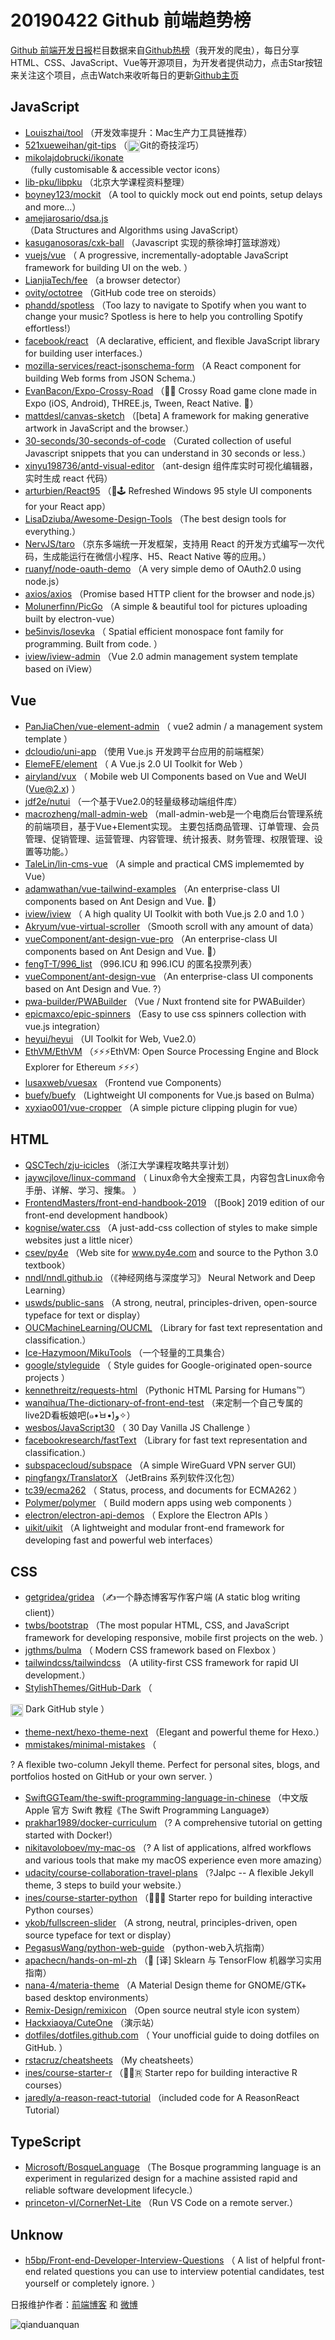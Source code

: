 # 20190422 Github 前端趋势榜

[Github 前端开发日报](https://qdkfweb.cn/c/news)栏目数据来自[Github热榜](https://github.qdkfweb.cn/)（我开发的爬虫），每日分享HTML、CSS、JavaScript、Vue等开源项目，为开发者提供动力，点击Star按钮来关注这个项目，点击Watch来收听每日的更新[Github主页](https://github.com/kujian/githubTrending)
## JavaScript

* [Louiszhai/tool](https://github.com/Louiszhai/tool) （开发效率提升：Mac生产力工具链推荐）
* [521xueweihan/git-tips](https://github.com/521xueweihan/git-tips) （<img class="emoji" title=":trollface:" alt=":trollface:" src="https://github.githubassets.com/images/icons/emoji/trollface.png" height="20" width="20" align="absmiddle">Git的奇技淫巧）
* [mikolajdobrucki/ikonate](https://github.com/mikolajdobrucki/ikonate) （fully customisable &amp; accessible vector icons）
* [lib-pku/libpku](https://github.com/lib-pku/libpku) （北京大学课程资料整理）
* [boyney123/mockit](https://github.com/boyney123/mockit) （A tool to quickly mock out end points, setup delays and more...）
* [amejiarosario/dsa.js](https://github.com/amejiarosario/dsa.js) （Data Structures and Algorithms using JavaScript）
* [kasuganosoras/cxk-ball](https://github.com/kasuganosoras/cxk-ball) （Javascript 实现的蔡徐坤打篮球游戏）
* [vuejs/vue](https://github.com/vuejs/vue) （
        A progressive, incrementally-adoptable JavaScript framework for building UI on the web.
      ）
* [LianjiaTech/fee](https://github.com/LianjiaTech/fee) （a browser detector）
* [ovity/octotree](https://github.com/ovity/octotree) （GitHub code tree on steroids）
* [phandd/spotless](https://github.com/phandd/spotless) （Too lazy to navigate to Spotify when you want to change your music? Spotless is here to help you controlling Spotify effortless!）
* [facebook/react](https://github.com/facebook/react) （A declarative, efficient, and flexible JavaScript library for building user interfaces.）
* [mozilla-services/react-jsonschema-form](https://github.com/mozilla-services/react-jsonschema-form) （A React component for building Web forms from JSON Schema.）
* [EvanBacon/Expo-Crossy-Road](https://github.com/EvanBacon/Expo-Crossy-Road) （&#x1f425;&#x1f699; Crossy Road game clone made in Expo (iOS, Android), THREE.js, Tween, React Native. &#x1f414;）
* [mattdesl/canvas-sketch](https://github.com/mattdesl/canvas-sketch) （[beta] A framework for making generative artwork in JavaScript and the browser.）
* [30-seconds/30-seconds-of-code](https://github.com/30-seconds/30-seconds-of-code) （Curated collection of useful Javascript snippets that you can understand in 30 seconds or less.）
* [xinyu198736/antd-visual-editor](https://github.com/xinyu198736/antd-visual-editor) （ant-design 组件库实时可视化编辑器，实时生成 react 代码）
* [arturbien/React95](https://github.com/arturbien/React95) （&#x1f308;&#x1f579; Refreshed Windows 95 style UI components for your React app）
* [LisaDziuba/Awesome-Design-Tools](https://github.com/LisaDziuba/Awesome-Design-Tools) （The best design tools for everything.）
* [NervJS/taro](https://github.com/NervJS/taro) （京东多端统一开发框架，支持用 React 的开发方式编写一次代码，生成能运行在微信小程序、H5、React Native 等的应用。）
* [ruanyf/node-oauth-demo](https://github.com/ruanyf/node-oauth-demo) （A very simple demo of OAuth2.0 using node.js）
* [axios/axios](https://github.com/axios/axios) （Promise based HTTP client for the browser and node.js）
* [Molunerfinn/PicGo](https://github.com/Molunerfinn/PicGo) （A simple &amp; beautiful tool for pictures uploading built by electron-vue）
* [be5invis/Iosevka](https://github.com/be5invis/Iosevka) （
        Spatial efficient monospace font family for programming. Built from code.
      ）
* [iview/iview-admin](https://github.com/iview/iview-admin) （Vue 2.0 admin management system template based on iView）

## Vue

* [PanJiaChen/vue-element-admin](https://github.com/PanJiaChen/vue-element-admin) （
        vue2 admin / a management system template
      ）
* [dcloudio/uni-app](https://github.com/dcloudio/uni-app) （使用 Vue.js 开发跨平台应用的前端框架）
* [ElemeFE/element](https://github.com/ElemeFE/element) （
        A Vue.js 2.0 UI Toolkit for Web
      ）
* [airyland/vux](https://github.com/airyland/vux) （
        Mobile web UI Components based on Vue and WeUI (Vue@2.x)
      ）
* [jdf2e/nutui](https://github.com/jdf2e/nutui) （一个基于Vue2.0的轻量级移动端组件库）
* [macrozheng/mall-admin-web](https://github.com/macrozheng/mall-admin-web) （mall-admin-web是一个电商后台管理系统的前端项目，基于Vue+Element实现。 主要包括商品管理、订单管理、会员管理、促销管理、运营管理、内容管理、统计报表、财务管理、权限管理、设置等功能。）
* [TaleLin/lin-cms-vue](https://github.com/TaleLin/lin-cms-vue) （A simple and practical CMS implememted by Vue）
* [adamwathan/vue-tailwind-examples](https://github.com/adamwathan/vue-tailwind-examples) （An enterprise-class UI components based on Ant Design and Vue. &#x1f41c;）
* [iview/iview](https://github.com/iview/iview) （
        A high quality UI Toolkit with both Vue.js 2.0 and 1.0
      ）
* [Akryum/vue-virtual-scroller](https://github.com/Akryum/vue-virtual-scroller) （Smooth scroll with any amount of data）
* [vueComponent/ant-design-vue-pro](https://github.com/vueComponent/ant-design-vue-pro) （An enterprise-class UI components based on Ant Design and Vue. &#x1f41c;）
* [fengT-T/996_list](https://github.com/fengT-T/996_list) （996.ICU 和 996.ICU 的匿名投票列表）
* [vueComponent/ant-design-vue](https://github.com/vueComponent/ant-design-vue) （An enterprise-class UI components based on Ant Design and Vue. ?）
* [pwa-builder/PWABuilder](https://github.com/pwa-builder/PWABuilder) （Vue / Nuxt frontend site for PWABuilder）
* [epicmaxco/epic-spinners](https://github.com/epicmaxco/epic-spinners) （Easy to use css spinners collection with vue.js integration）
* [heyui/heyui](https://github.com/heyui/heyui) （UI Toolkit for Web, Vue2.0）
* [EthVM/EthVM](https://github.com/EthVM/EthVM) （⚡️⚡️⚡️EthVM: Open Source Processing Engine and Block Explorer for Ethereum ⚡️⚡️⚡️）
* [lusaxweb/vuesax](https://github.com/lusaxweb/vuesax) （Frontend vue Components）
* [buefy/buefy](https://github.com/buefy/buefy) （Lightweight UI components for Vue.js based on Bulma）
* [xyxiao001/vue-cropper](https://github.com/xyxiao001/vue-cropper) （A simple picture clipping plugin for vue）

## HTML

* [QSCTech/zju-icicles](https://github.com/QSCTech/zju-icicles) （浙江大学课程攻略共享计划）
* [jaywcjlove/linux-command](https://github.com/jaywcjlove/linux-command) （
        Linux命令大全搜索工具，内容包含Linux命令手册、详解、学习、搜集。
      ）
* [FrontendMasters/front-end-handbook-2019](https://github.com/FrontendMasters/front-end-handbook-2019) （[Book] 2019 edition of our front-end development handbook）
* [kognise/water.css](https://github.com/kognise/water.css) （A just-add-css collection of styles to make simple websites just a little nicer）
* [csev/py4e](https://github.com/csev/py4e) （Web site for <a href="http://www.py4e.com" rel="nofollow">www.py4e.com</a> and source to the Python 3.0 textbook）
* [nndl/nndl.github.io](https://github.com/nndl/nndl.github.io) （《神经网络与深度学习》 Neural Network and Deep Learning）
* [uswds/public-sans](https://github.com/uswds/public-sans) （A strong, neutral, principles-driven, open-source typeface for text or display）
* [OUCMachineLearning/OUCML](https://github.com/OUCMachineLearning/OUCML) （Library for fast text representation and classification.）
* [Ice-Hazymoon/MikuTools](https://github.com/Ice-Hazymoon/MikuTools) （一个轻量的工具集合）
* [google/styleguide](https://github.com/google/styleguide) （
        Style guides for Google-originated open-source projects
      ）
* [kennethreitz/requests-html](https://github.com/kennethreitz/requests-html) （Pythonic HTML Parsing for Humans™）
* [wanqihua/The-dictionary-of-front-end-test](https://github.com/wanqihua/The-dictionary-of-front-end-test) （来定制一个自己专属的live2D看板娘吧(๑•̀ㅂ•́)و✧）
* [wesbos/JavaScript30](https://github.com/wesbos/JavaScript30) （
        30 Day Vanilla JS Challenge
      ）
* [facebookresearch/fastText](https://github.com/facebookresearch/fastText) （Library for fast text representation and classification.）
* [subspacecloud/subspace](https://github.com/subspacecloud/subspace) （A simple WireGuard VPN server GUI）
* [pingfangx/TranslatorX](https://github.com/pingfangx/TranslatorX) （JetBrains 系列软件汉化包）
* [tc39/ecma262](https://github.com/tc39/ecma262) （
        Status, process, and documents for ECMA262
      ）
* [Polymer/polymer](https://github.com/Polymer/polymer) （
        Build modern apps using web components
      ）
* [electron/electron-api-demos](https://github.com/electron/electron-api-demos) （
        Explore the Electron APIs
      ）
* [uikit/uikit](https://github.com/uikit/uikit) （A lightweight and modular front-end framework for developing fast and powerful web interfaces）

## CSS

* [getgridea/gridea](https://github.com/getgridea/gridea) （✍️一个静态博客写作客户端 (A static blog writing client)）
* [twbs/bootstrap](https://github.com/twbs/bootstrap) （The most popular HTML, CSS, and JavaScript framework for developing responsive, mobile first projects on the web.
      ）
* [jgthms/bulma](https://github.com/jgthms/bulma) （
        Modern CSS framework based on Flexbox
      ）
* [tailwindcss/tailwindcss](https://github.com/tailwindcss/tailwindcss) （A utility-first CSS framework for rapid UI development.）
* [StylishThemes/GitHub-Dark](https://github.com/StylishThemes/GitHub-Dark) （
        
<img class="emoji" title=":octocat:" alt=":octocat:" src="https://assets-cdn.github.com/images/icons/emoji/octocat.png" height="20" width="20" align="absmiddle"> Dark GitHub style
      ）
* [theme-next/hexo-theme-next](https://github.com/theme-next/hexo-theme-next) （Elegant and powerful theme for Hexo.）
* [mmistakes/minimal-mistakes](https://github.com/mmistakes/minimal-mistakes) （
        
? A flexible two-column Jekyll theme. Perfect for personal sites, blogs, and portfolios hosted on GitHub or your own server.
      ）
* [SwiftGGTeam/the-swift-programming-language-in-chinese](https://github.com/SwiftGGTeam/the-swift-programming-language-in-chinese) （中文版 Apple 官方 Swift 教程《The Swift Programming Language》）
* [prakhar1989/docker-curriculum](https://github.com/prakhar1989/docker-curriculum) （? A comprehensive tutorial on getting started with Docker!）
* [nikitavoloboev/my-mac-os](https://github.com/nikitavoloboev/my-mac-os) （? A list of applications, alfred workflows and various tools that make my macOS experience even more amazing）
* [udacity/course-collaboration-travel-plans](https://github.com/udacity/course-collaboration-travel-plans) （?Jalpc -- A flexible Jekyll theme, 3 steps to build your website.）
* [ines/course-starter-python](https://github.com/ines/course-starter-python) （&#x1f469;‍&#x1f3eb;&#x1f40d; Starter repo for building interactive Python courses）
* [ykob/fullscreen-slider](https://github.com/ykob/fullscreen-slider) （A strong, neutral, principles-driven, open source typeface for text or display）
* [PegasusWang/python-web-guide](https://github.com/PegasusWang/python-web-guide) （python-web入坑指南）
* [apachecn/hands-on-ml-zh](https://github.com/apachecn/hands-on-ml-zh) （&#x1f4d6; [译] Sklearn 与 TensorFlow 机器学习实用指南）
* [nana-4/materia-theme](https://github.com/nana-4/materia-theme) （A Material Design theme for GNOME/GTK+ based desktop environments）
* [Remix-Design/remixicon](https://github.com/Remix-Design/remixicon) （Open source neutral style icon system）
* [Hackxiaoya/CuteOne](https://github.com/Hackxiaoya/CuteOne) （演示站）
* [dotfiles/dotfiles.github.com](https://github.com/dotfiles/dotfiles.github.com) （
        Your unofficial guide to doing dotfiles on GitHub.
      ）
* [rstacruz/cheatsheets](https://github.com/rstacruz/cheatsheets) （My cheatsheets）
* [ines/course-starter-r](https://github.com/ines/course-starter-r) （&#x1f469;‍&#x1f3eb;&#x1f1f7; Starter repo for building interactive R courses）
* [jaredly/a-reason-react-tutorial](https://github.com/jaredly/a-reason-react-tutorial) （included code for A ReasonReact Tutorial）

## TypeScript

* [Microsoft/BosqueLanguage](https://github.com/Microsoft/BosqueLanguage) （The Bosque programming language is an experiment in regularized design for a machine assisted rapid and reliable software development lifecycle.）
* [princeton-vl/CornerNet-Lite](https://github.com/princeton-vl/CornerNet-Lite) （Run VS Code on a remote server.）

## Unknow

* [h5bp/Front-end-Developer-Interview-Questions](https://github.com/h5bp/Front-end-Developer-Interview-Questions) （
        A list of helpful front-end related questions you can use to interview potential candidates, test yourself or completely ignore.
      ）


日报维护作者：[前端博客](https://qdkfweb.cn/) 和 [微博](https://qdkfweb.cn/go/weibo)

![qianduanquan](https://user-images.githubusercontent.com/3055447/38468989-651132ac-3b80-11e8-8e6b-15122322a9d7.png)